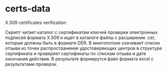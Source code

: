 # certs-data
X.509 certificates verification

Скрипт читает каталог с сертификатам ключей проверки электронных подписей формата X.509 
и ищет в каталоге файлы с расширение .cer, которые должны быть в формате DER.
В многопотоке скачивает списки отзыва из точек распространения удостоверяющих центров в структуре сертификата
и проверяет сертификаты по спискам отзыва и дате окончания действия. В результате формирутся файл формата excel
с результатами проверок.
